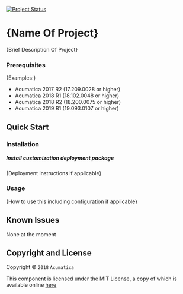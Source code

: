 [![Project Status](http://opensource.box.com/badges/active.svg)](http://opensource.box.com/badges)

{Name Of Project}
==================================
{Brief Description Of Project}

### Prerequisites
{Examples:}
* Acumatica 2017 R2 (17.209.0028 or higher) 
* Acumatica 2018 R1 (18.102.0048 or higher)
* Acumatica 2018 R2 (18.200.0075 or higher)
* Acumatica 2019 R1 (19.093.0107 or higher)

Quick Start
-----------

### Installation

##### Install customization deployment package
{Deployment Instructions if applicable}

### Usage

{How to use this including configuration if applicable}

Known Issues
------------
None at the moment

## Copyright and License
Copyright © `2018` `Acumatica`

This component is licensed under the MIT License, a copy of which is available online [here](LICENSE.md)
